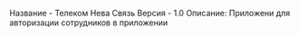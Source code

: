 Название - Телеком Нева Связь
Версия - 1.0
Описание: Приложени для авторизации сотрудников в приложении
